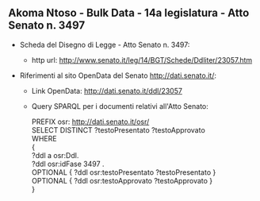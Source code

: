 ## Akoma Ntoso - Bulk Data - 14a legislatura - Atto Senato n. 3497 ##

* Scheda del Disegno di Legge - Atto Senato n. 3497:
	* http url: http://www.senato.it/leg/14/BGT/Schede/Ddliter/23057.htm

* Riferimenti al sito OpenData del Senato http://dati.senato.it/:
	* Link OpenData: http://dati.senato.it/ddl/23057
	* Query SPARQL per i documenti relativi all'Atto Senato:

        PREFIX osr: <http://dati.senato.it/osr/>  
		SELECT DISTINCT ?testoPresentato ?testoApprovato  
		WHERE  
		{  
		    ?ddl a osr:Ddl.  
		    ?ddl osr:idFase 3497 .  
		    OPTIONAL { ?ddl osr:testoPresentato ?testoPresentato }  
		    OPTIONAL { ?ddl osr:testoApprovato ?testoApprovato }  
		}
		